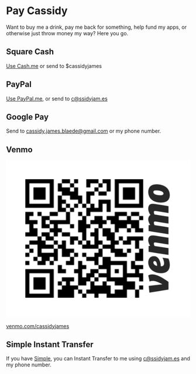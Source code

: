 # Pay Cassidy

Want to buy me a drink, pay me back for something, help fund my apps, or otherwise just throw money
my way? Here you go.


<h2><i class="fa fa-fw fa-dollar-sign"></i> Square Cash</h2>

[Use Cash.me](https://cash.me/$cassidyjames) or send to $cassidyjames


<h2><i class="fab fa-fw fa-paypal"></i> PayPal</h2>

[Use PayPal.me](https://paypal.me/cassidyjames), or send to c@ssidyjam.es


<h2><i class="fab fa-fw fa-google"></i> Google Pay</h2>

Send to cassidy.james.blaede@gmail.com or my phone number.


<h2>Venmo</h2>

[![Venmo barcode](/images/venmo.png)](https://venmo.com/cassidyjames)

[venmo.com/cassidyjames](https://venmo.com/cassidyjames)


<h2>Simple Instant Transfer</h2>

If you have [Simple](https://simple.com/friends/BQMJNZY), you can Instant
Transfer to me using c@ssidyjam.es and my phone number.
